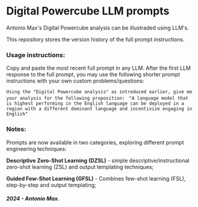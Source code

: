 # Digital Powercube LLM prompts

Antonio Max's Digital Powercube analysis can be illustraded using LLM's.

This repository stores the version history of the full prompt instructions.

### Usage instructions:

Copy and paste the most recent full prompt in any LLM. 
After the first LLM response to the full prompt, you may use the following shorter prompt instructions with your own custom problems/questions:

`Using the "Digital Powercube analysis" as introduced earlier, give me your analysis for the following proposition:
`
`"A language model that is highest performing in the English language can be deployed in a region with a different dominant language and incentivize engaging in English"
`

### Notes:

Prompts are now available in two categories, exploring different prompt engineering techniques: 

**Descriptive Zero-Shot Learning (DZSL)** - simple descriptive/instructional zero-shot learning (ZSL) and output templating techniques;

**Guided Few-Shot Learning (GFSL)**  - Combines few-shot learning (FSL), step-by-step and output templating;

##### 2024 - Antonio Max.

